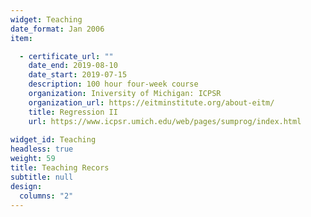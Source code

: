 ```yaml
---
widget: Teaching
date_format: Jan 2006
item:

  - certificate_url: ""
    date_end: 2019-08-10
    date_start: 2019-07-15
    description: 100 hour four-week course
    organization: Iniversity of Michigan: ICPSR
    organization_url: https://eitminstitute.org/about-eitm/
    title: Regression II
    url: https://www.icpsr.umich.edu/web/pages/sumprog/index.html
    
widget_id: Teaching
headless: true
weight: 59
title: Teaching Recors
subtitle: null
design:
  columns: "2"
---
```


